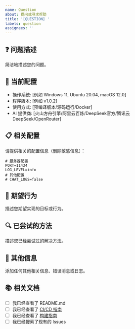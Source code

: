 ```yaml
---
name: Question
about: 提问或寻求帮助
title: '[QUESTION] '
labels: question
assignees: ''
---
```


## ❓ 问题描述

简洁地描述您的问题。

## 🔧 当前配置

- 操作系统: [例如 Windows 11, Ubuntu 20.04, macOS 12.0]
- 程序版本: [例如 v1.0.2]
- 使用方式: [预编译版本/源码运行/Docker]
- AI 提供商: [火山方舟引擎/阿里云百炼/DeepSeek官方/腾讯云DeepSeek/OpenRouter]

## 📋 相关配置

请提供相关的配置信息（删除敏感信息）：

```env
# 服务器配置
PORT=11434
LOG_LEVEL=info
# 其他配置
# CHAT_LOGS=false
```

## 🎯 期望行为

描述您期望实现的目标或行为。

## 🔍 已尝试的方法

描述您已经尝试过的解决方法。

## 📝 其他信息

添加任何其他相关信息、错误消息或日志。

## 📚 相关文档

- [ ] 我已经查看了 README.md
- [ ] 我已经查看了 [CI/CD 指南](./CICD_GUIDE.md)
- [ ] 我已经查看了 [构建指南](./BUILD_GUIDE.md)
- [ ] 我已经搜索了现有的 Issues
